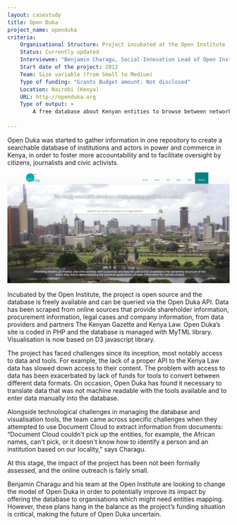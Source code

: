 ```yaml
---
layout: casestudy
title: Open Duka
project_name: openduka
criteria:
    Organisational Structure: Project incubated at the Open Institute
    Status: Currently updated
    Interviewee: "Benjamin Charagu, Social-Innovation Lead of Open Institute"
    Start date of the project: 2012
    Team: Size variable (from Small to Medium)
    Type of funding: "Grants Budget amount: Not disclosed"
    Location: Nairobi (Kenya)
    URL: http://openduka.org
    Type of output: >
        A free database about Kenyan entities to browse between networks of relationships linking people, organisations, tenders, contracts, cases and land parcels together.

---
```


Open Duka was started to gather information in one repository to create a searchable database of institutions and actors in power and commerce in Kenya, in order to foster more accountability and to facilitate oversight by citizens, journalists and civic activists. 

![](images/open_duka.png)

Incubated by the Open Institute, the project is open source and the database is freely available and can be queried via the Open Duka API. Data has been scraped from online sources that provide shareholder information, procurement information, legal cases and company information, from data providers and partners The Kenyan Gazette and Kenya Law. Open Duka’s site is coded in PHP and the database is managed with MyTML library. Visualisation is now based on D3 javascript library.

The project has faced challenges since its inception, most notably access to data and tools. For example, the lack of a proper API to the Kenya Law data has slowed down access to their content. The problem with access to data has been exacerbated by lack of funds for tools to convert between different data formats. On occasion, Open Duka has found it necessary to translate data that was not machine readable with the tools available and to enter data manually into the database. 

Alongside technological challenges in managing the database and visualisation tools, the team came across specific challenges when they attempted to use Document Cloud to extract information from documents: “Document Cloud couldn't pick up the entities, for example, the African names, can't pick, or it doesn't know how to identify a person and an institution based on our locality,” says Charagu.

At this stage, the impact of the project has been not been formally assessed, and the online outreach is fairly small. 

Benjamin Charagu and his team at the Open Institute are looking to change the model of Open Duka in order to potentially improve its impact by offering the database to organisations which might need entities mapping. However, these plans hang in the balance as the project’s funding situation is critical, making the future of Open Duka uncertain. 

